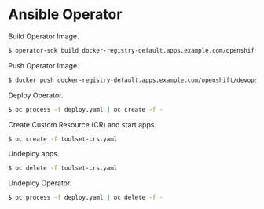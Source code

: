 # Ansible Operator

Build Operator Image.

```bash
$ operator-sdk build docker-registry-default.apps.example.com/openshift/devops-tools-operator:v0.0.1
```

Push Operator Image.

```bash
$ docker push docker-registry-default.apps.example.com/openshift/devops-tools-operator:v0.0.1
```

Deploy Operator.

```bash
$ oc process -f deploy.yaml | oc create -f -
```

Create Custom Resource (CR) and start apps.

```bash
$ oc create -f toolset-crs.yaml
```

Undeploy apps.

```bash
$ oc delete -f toolset-crs.yaml
```

Undeploy Operator.

```bash
$ oc process -f deploy.yaml | oc delete -f -
```
